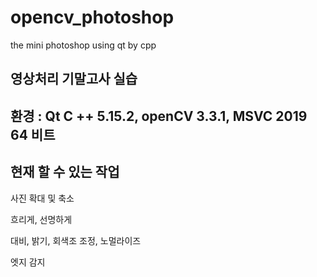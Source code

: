 # opencv_photoshop
the mini photoshop using qt by cpp


## 영상처리 기말고사 실습
## 환경 : Qt C ++ 5.15.2, openCV 3.3.1, MSVC 2019 64 비트



## 현재 할 수 있는 작업 
 사진 확대 및 축소
 
 흐리게, 선명하게
 
 대비, 밝기, 회색조 조정, 노멀라이즈
 
 엣지 감지 
